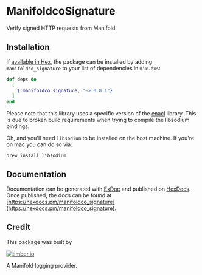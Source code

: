 # ManifoldcoSignature

Verify signed HTTP requests from Manifold.

## Installation

If [available in Hex](https://hex.pm/docs/publish), the package can be installed
by adding `manifoldco_signature` to your list of dependencies in `mix.exs`:

```elixir
def deps do
  [
    {:manifoldco_signature, "~> 0.0.1"}
  ]
end
```

Please note that this library uses a specific version of the
[enacl](https://github.com/jlouis/enacl) library. This is due to broken build requirements
when trying to compile the libsodium bindings.

Oh, and you'll need `libsodium` to be installed on the host machine. If you're on mac you
can do so via:

```
brew install libsodium
```

## Documentation

Documentation can be generated with [ExDoc](https://github.com/elixir-lang/ex_doc)
and published on [HexDocs](https://hexdocs.pm). Once published, the docs can
be found at [https://hexdocs.pm/manifoldco_signature](https://hexdocs.pm/manifoldco_signature).

## Credit

This package was built by

[![timber.io](http://res.cloudinary.com/timber/image/upload/v1490197244/pricing/logo-purple.png)](http://timber.io/)

A Manifold logging provider.